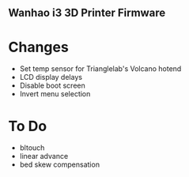 ## Wanhao i3 3D Printer Firmware

# Changes
* Set temp sensor for Trianglelab's Volcano hotend
* LCD display delays
* Disable boot screen
* Invert menu selection

# To Do
* bltouch
* linear advance
* bed skew compensation
